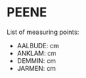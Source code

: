 # PEENE

List of measuring points:

* AALBUDE: <Value topic="rivers/pegel-online/PEENE/AALBUDE/measurementValue"/> cm
* ANKLAM: <Value topic="rivers/pegel-online/PEENE/ANKLAM/measurementValue"/> cm
* DEMMIN: <Value topic="rivers/pegel-online/PEENE/DEMMIN/measurementValue"/> cm
* JARMEN: <Value topic="rivers/pegel-online/PEENE/JARMEN/measurementValue"/> cm
